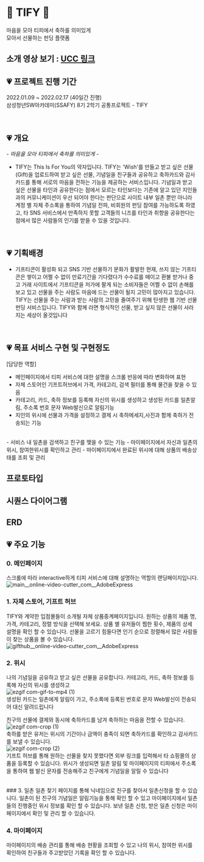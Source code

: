# 🎁 TIFY 🎁
마음을 모아 티피에서 축하를 의미있게</br>
모아서 선물하는 펀딩 플랫폼</br>


## 소개 영상 보기 : [UCC 링크](  )

## 💗 프로젝트 진행 기간
2022.01.09 ~ 2022.02.17 (40일간 진행)</br>
삼성청년SW아카데미(SSAFY) 8기 2학기 공통프로젝트 - TIFY

</br>

## 💗 개요

*- 마음을 모아 티피에서 축하를 의미있게 -*  
- TIFY는 This Is For You의 약자입니다.
TIFY는 'Wish'를 만들고 받고 싶은 선물(Gift)을 업로드하여 받고 싶은 선물, 기념일을 친구들과 공유하고 축하카드와 감사카드를 통해 서로의 마음을 전하는 기능을 제공하는 서비스입니다. 기념일과 받고 싶은 선물을 타인과 공유한다는 점에서 모르는 타인보다는 기존에 알고 있던 지인들과의 커뮤니케이션이 우선 되어야 한다는 판단으로 사이트 내부 일촌 뿐만 아니라 계정 별 자체 주소록을 통하여 기념일 전파, 비회원의 펀딩 참여를 가능하도록 하였고, 타 SNS 서비스에서 만족하지 못할 고객들의 니즈를 타인과 취향을 공유한다는 점에서 많은 사람들의 인기를 받을 수 있을 것입니다. 
</br>

## 💗 기획배경
- 기프티콘이 활성화 되고 SNS 기반 선물하기 문화가 활발한 현재, 쓰지 않는 기프티콘은 쌓이고 어쩔 수 없이 만료기간을 기다렸다가 수수료를 떼이고 환불 받거나 중고 거래 사이트에서 기프티콘을 저가에 팔게 되는 소비자들은 어쩔 수 없이 손해를 보고 있고 선물을 주는 사람도 마음에 드는 선물이 될지 고민이 많아지고 있습니다. TIFY는 선물을 주는 사람과 받는 사람의 고민을 줄여주기 위해 탄생한 웹 기반 선물 펀딩 서비스입니다. TIFY와 함께 라면 형식적인 선물, 받고 싶지 않은 선물이 사라지는 세상이 올것입니다 
</br>

## 💗 목표 서비스 구현 및 구현정도
[담당한 역할]
- 메인페이지에서 티피 서비스에 대한 설명을 스크롤 반응에 따라 변화하며 표현
- 자체 스토어인 기프트허브에서 가격, 카테고리, 검색 필터를 통해 물건을 찾을 수 있음
- 카테고리, 카드, 축하 정보를 등록해 자신의 위시를 생성하고 생성된 카드를 일촌알림, 주소록 번호 문자 Web발신으로 알림기능
- 지인의 위시에 선물과 가격을 설정하고 결제 시 축하메세지,사진과 함께 축하가 전송되는 기능
<br />
- 서비스 내 일촌을 검색하고 친구를 맺을 수 있는 기능
- 마이페이지에서 자신과 일촌의 위시, 참여한위시를 확인하고 관리
- 마이페이지에서 완료된 위시에 대해 상품의 배송상태를 조회 및 관리

## 프로토타입

## 시퀀스 다이어그램
## ERD

## 💗 주요 기능
### 0. 메인페이지
스크롤에 따라 interactive하게 티피 서비스에 대해 설명하는 역할의 랜딩페이지입니다.
<br />
![main__online-video-cutter_com__AdobeExpress](https://user-images.githubusercontent.com/87971876/222996001-862f29ef-ae3e-455e-b8eb-124c1a2705a4.gif)
<br/>
### 1. 자체 스토어, 기프트 허브
TIFY와 계약한 입점몰들이 소개될 자체 상품중계페이지입니다.
원하는 상품의 제품 명, 가격, 카테고리, 정렬 방식을 선택해 보세요.
상품 별 유저들이 찜한 횟수, 제품의 상세 설명을 확인 할 수 있습니다.
선물을 고르기 힘들다면 인기 순으로 정렬해서 많은 사람들이 찾는 상품을 볼 수 있습니다.
<br />
![gifthub__online-video-cutter_com__AdobeExpress](https://user-images.githubusercontent.com/87971876/222995976-990775b0-1e12-49b8-884c-cd0582ac6383.gif)
<br />

### 2. 위시
나의 기념일을 공유하고 받고 싶은 선물을 공유합니다.
카테고리, 카드, 축하 정보를 등록해 자신의 위시를 생성하고 
<br />
![ezgif com-gif-to-mp4 (1)](https://user-images.githubusercontent.com/87971876/235334031-df82cff9-20c5-4507-9a43-fe10d2d40462.gif)
<br/>
생성된 카드는 일촌에게 알림이 가고, 주소록에 등록된 번호로 문자 Web발신이 전송되어 대신 알려드립니다
<br/>

친구의 선물에 결제와 동시에 축하카드를 남겨 축하하는 마음을 전할 수 있습니다.<br />
![ezgif com-crop (1)](https://user-images.githubusercontent.com/87971876/235334084-3007a208-37b6-4d99-bf9c-b54a469bc9fb.gif)
<br/>
축하를 받은 유저는 위시의 기간이나 금액이 충족이 되면 축하카드를 확인하고 감사카드를 보낼 수 있습니다.<br />
![ezgif com-crop (2)](https://user-images.githubusercontent.com/87971876/235334106-1cf7d17f-b020-4cbc-a256-a3c2372c410e.gif)
<br/>
기프트 허브를 통해 원하는 선물을 찾지 못했다면 외부 링크를 입력해서 타 쇼핑몰의 상품을 등록할 수 있습니다.
위시가 생성되면 일촌 알림 및 마이페이지의 티피에서 주소록을 통하여 웹 발신 문자를 전송해주고 친구에게 기념일을 알릴 수 있습니다
<br />

<br/>
### 3. 일촌
일촌 찾기 페이지를 통해 닉네임으로 친구를 찾아서 일촌신청을 할 수 있습니다.
일촌이 된 친구의 기념일은 알림기능을 통해 확인 할 수 있고 마이페이지에서 일촌들의 진행중인 위시 정보를 확인 할 수 있습니다.
보낸 일촌 신청, 받은 일촌 신청은 마이페이지에서 확인 및 관리 할 수 있습니다.
<br/>

### 4. 마이페이지
마이페이지의 배송 관리를 통해 배송 현황을 조회할 수 있고 나의 위시, 참여한 위시를 확인하여 친구들과 주고받았던 기록을 확인 할 수 있습니다.
